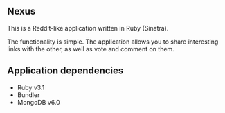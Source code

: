 ## Nexus

This is a Reddit-like application written in Ruby (Sinatra).

The functionality is simple. The application allows you to share interesting links with the other, as well as vote and comment on them.

## Application dependencies

* Ruby v3.1
* Bundler
* MongoDB v6.0
